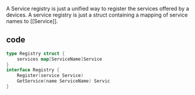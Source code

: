 A Service registry is just a unified way to register the services offered by a devices. A service registry is just a struct containing a mapping of service names to [[Service]].

## code
```go
type Registry struct {
	services map[ServiceName]Service
}
interface Registry {
    Register(service Service)
    GetService(name ServiceName) Servic 
}
```
